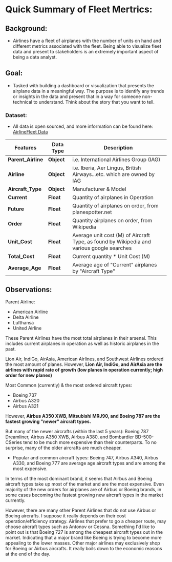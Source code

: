 # Quick Summary of Fleet Mertrics:

## Background: ##
* Airlines have a fleet of airplanes with the number of units on hand and different metrics associated with the fleet. Being able to visualize fleet data and present to stakeholders is an extremely important aspect of being a data analyst.

## Goal: ##
* Tasked with building a dashboard or visualization that presents the airplane data in a meaningful way. The purpose is to identify any trends or insights in the data and present that in a way for someone non-technical to understand. Think about the story that you want to tell.


### Dataset: ##
* All data is open sourced, and more information can be found here:
[AirlineFleet Data](https://www.kaggle.com/traceyvanp/airlinefleet)

| Features |  Data Type  |  Description |
| ---   |  ---   |  ---        |
| **Parent_Airline** | **Object** | i.e. International Airlines Group (IAG) |
| **Airline** | **Object** | i.e. Iberia, Aer Lingus, British Airways...etc. which are owned by IAG |
| **Aircraft_Type** | **Object** | Manufacturer & Model |
| **Current** | **Float** | Quantity of airplanes in Operation |
| **Future** | **Float** | Quantity of airplanes on order, from planespotter.net |
| **Order** | **Float** | Quantity airplanes on order, from Wikipedia |
| **Unit_Cost** | **Float** | Average unit cost (M) of Aircraft Type, as found by Wikipedia and various google searches |
| **Total_Cost** | **Float** | Current quantity * Unit Cost (M) |
| **Average_Age** | **Float** | Average age of "Current" airplanes by "Aircraft Type" |



## Observations:
Parent Airline:
* American Airline
* Delta Airline
* Lufthansa
* United Airline

These Parent Airlines have the most total airplanes in their arsenal. This includes current airplanes in operation as well as historic airplanes in the past. 


Lion Air, IndiGo, AirAsia, American Airlines, and Southwest Airlines ordered the most amount of planes. However, **Lion Air, IndiGo, and AirAsia are the airlines with rapid rate of growth (low planes in operation currently; high order for new planes)**


Most Common (currently) & the most ordered aircraft types:
* Boeing 737
* Airbus A320  
* Airbus A321

However, **Airbus A350 XWB, Mitsubishi MRJ90, and Boeing 787 are the fastest growing "newer" aircraft types.**

But many of the newer aircrafts (within the last 5 years): Boeing 787 Dreamliner, Airbus A350 XWB, Airbus A380, and Bombardier BD-500-CSeries tend to be much more expensive than their counterparts. To no surprise, many of the older aircrafts are much cheaper. 
* Popular and common aircraft types: Boeing 747, Airbus A340, Airbus A330, and Boeing 777 are average age aircraft types and are among the most expensive.

In terms of the most dominant brand, it seems that Airbus and Boeing aircraft types take up most of the market and are the most expensive. 
Even majority of the new orders for airplanes are of Airbus or Boeing brands, in some cases becoming the fastest growing new aircraft types in the market currently. 

However, there are many other Parent Airlines that do not use Airbus or Boeing aircrafts. I suppose it really depends on their cost operation/efficiency strategy. Airlines that prefer to go a cheaper route, may choose aircraft types such as Antonov or Cessna. Something I'd like to point out is that Boeing 727 is among the cheapest aircraft types out in the market. Indicating that a major brand like Boeing is trying to become more appealing to the lower masses. 
Other major airlines may exclusively shop for Boeing or Airbus aircrafts. It really boils down to the economic reasons at the end of the day.




